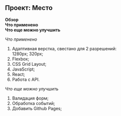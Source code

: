 ## Проект: Место  

**Обзор**  
**Что применено**  
**Что еще можно улучшить**

*Что применено*
1. Адаптивная верстка, cвестано для 2 разрешений:  
1280px;
320px;
2. Flexbox;
3. CSS Grid Layout;
4. JavaScript;
5. React;
6. Работа с API.

*Что еще можно улучшить*
1. Валидация форм;
2. Обработка событий;
3. Добавить Github Pages;
